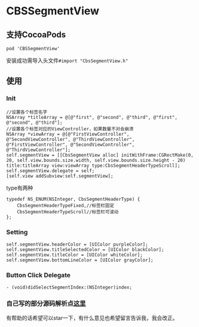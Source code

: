 # CBSSegmentView

## 支持CocoaPods

`pod 'CBSSegmentView'`

安装成功需导入头文件`#import "CbsSegmentView.h"`

## 使用

### Init

	//设置各个标签名字
    NSArray *titleArray = @[@"first", @"second", @"third", @"first", @"second", @"third"];
    //设置各个标签对应的ViewController，如果数量不对会崩溃
    NSArray *viewArray = @[@"FirstViewController", @"SecondViewController", @"ThirdViewController", @"FirstViewController", @"SecondViewController", @"ThirdViewController"];
    self.segmentView = [[CbsSegmentView alloc] initWithFrame:CGRectMake(0, 20, self.view.bounds.size.width, self.view.bounds.size.height - 20) title:titleArray view:viewArray type:CbsSegmentHeaderTypeScroll];
    self.segmentView.delegate = self;
    [self.view addSubview:self.segmentView];
    
type有两种

	typedef NS_ENUM(NSInteger, CbsSegmentHeaderType) {
    	CbsSegmentHeaderTypeFixed,//标签栏固定
    	CbsSegmentHeaderTypeScroll//标签栏可滚动
	};


### Setting

    self.segmentView.headerColor = [UIColor purpleColor];
    self.segmentView.titleSelectedColor = [UIColor blackColor];
    self.segmentView.titleColor = [UIColor whiteColor];
    self.segmentView.bottomLineColor = [UIColor grayColor];
    
### Button Click Delegate

	- (void)didSelectSegmentIndex:(NSInteger)index;


### 自己写的部分源码解析点[这里](http://cbsfly.github.io/ios/segmentview)

有帮助的话希望可以star一下，有什么意见也希望留言告诉我，我会改正。

